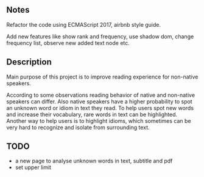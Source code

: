 ## Notes

Refactor the code using ECMAScript 2017, airbnb style guide.

Add new features like show rank and frequency, use shadow dom, change frequency list, observe new added text node etc.

## Description

Main purpose of this project is to improve reading experience for non-native speakers.

According to some observations reading behavior of native and non-native speakers can differ.
Also native speakers have a higher probability to spot an unknown word or idiom in text they read.
To help users spot new words and increase their vocabulary, rare words in text can be highlighted.
Another way to help users is to highlight idioms, which sometimes can be very hard to recognize and isolate from surrounding text.

## TODO

- a new page to analyse unknown words in text, subtitle and pdf
- set upper limit
